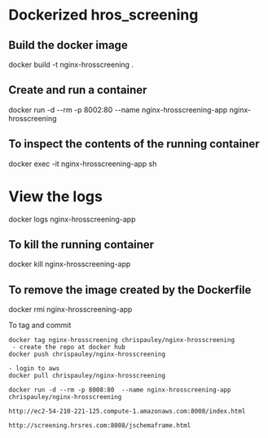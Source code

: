 # Dockerized hros_screening

## Build the docker image
docker build -t nginx-hrosscreening .

## Create and run a container
docker run -d --rm -p 8002:80  --name nginx-hrosscreening-app nginx-hrosscreening

## To inspect the contents of the running container
docker exec -it nginx-hrosscreening-app sh

# View the logs
docker logs nginx-hrosscreening-app

## To kill the running container
docker kill nginx-hrosscreening-app

## To remove the image created by the Dockerfile
docker rmi nginx-hrosscreening-app

To tag and commit
```
docker tag nginx-hrosscreening chrispauley/nginx-hrosscreening
 - create the repo at docker hub
docker push chrispauley/nginx-hrosscreening

- login to aws
docker pull chrispauley/nginx-hrosscreening

docker run -d --rm -p 8008:80  --name nginx-hrosscreening-app chrispauley/nginx-hrosscreening

http://ec2-54-210-221-125.compute-1.amazonaws.com:8008/index.html

http://screening.hrsres.com:8008/jschemaframe.html
```

